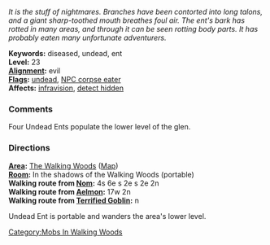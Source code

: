 *It is the stuff of nightmares. Branches have been contorted into long
talons, and a giant sharp-toothed mouth breathes foul air. The ent's
bark has rotted in many areas, and through it can be seen rotting body
parts. It has probably eaten many unfortunate adventurers.*

**Keywords:** diseased, undead, ent  
**Level:** 23  
**[Alignment](Alignment "wikilink"):** evil  
**[Flags](:Category:Mob_Types "wikilink"):**
[undead](Undead_Mobs "wikilink"), [NPC corpse
eater](Corpse-Eating_Mobs "wikilink")  
**Affects:** [infravision](Infravision "wikilink"), [detect
hidden](Detect_Hidden "wikilink")  

### Comments

Four Undead Ents populate the lower level of the glen.

### Directions

**[Area](:Category:Areas "wikilink"):** [The Walking
Woods](:Category:Walking_Woods "wikilink")
([Map](Walking_Woods_Map "wikilink"))  
**[Room](:Category:Rooms "wikilink"):** In the shadows of the Walking
Woods (portable)  
**Walking route from [Nom](Nom "wikilink"):** 4s 6e s 2e s 2e 2n  
**Walking route from [Aelmon](Aelmon "wikilink"):** 17w 2n  
**Walking route from [Terrified Goblin](Terrified_Goblin "wikilink"):**
n

Undead Ent is portable and wanders the area's lower level.

[Category:Mobs In Walking
Woods](Category:Mobs_In_Walking_Woods "wikilink")
